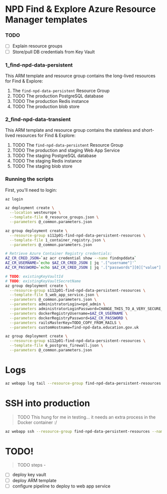 # NPD Find & Explore Azure Resource Manager templates

### TODO

- [ ] Explain resource groups
- [ ] Store/pull DB credentials from Key Vault

### 1_find-npd-data-persistent

This ARM template and resource group contains the long-lived resources for Find & Explore:

1. The `find-npd-data-persistent` Resource Group
2. TODO The production PostgreSQL database
3. TODO The production Redis instance
4. TODO The production blob store

### 2_find-npd-data-transient

This ARM template and resource group contains the stateless and short-lived resources for Find & Explore:

1. TODO The `find-npd-data-persistent` Resource Group
2. TODO The production and staging Web App Service
3. TODO The staging PostgreSQL database
4. TODO The staging Redis instance
5. TODO The staging blob store

### Running the scripts

First, you'll need to login:

```bash
az login
```

```bash
az deployment create \
  --location westeurope \
  --template-file 0_resource_groups.json \
  --parameters @_common.parameters.json

az group deployment create \
  --resource-group s112p01-find-npd-data-persistent-resources \
  --template-file 1_container_registry.json \
  --parameters @_common.parameters.json

# Retrieve Azure Container Registry credentials:
AZ_CR_CRED_JSON=`az acr credential show --name findnpddata`
AZ_CR_USERNAME=`echo $AZ_CR_CRED_JSON | jq '.["username"]'`
AZ_CR_PASSWORD=`echo $AZ_CR_CRED_JSON | jq '.["passwords"][0]["value"]'`

# TODO: existingKeyVaultId
# TODO: existingKeyVaultSecretName
az group deployment create \
  --resource-group s112p01-find-npd-data-persistent-resources \
  --template-file 5_web_app_service.json \
  --parameters @_common.parameters.json \
  --parameters administratorLogin=npd_admin \
  --parameters administratorLoginPassword=CHANGE_THIS_TO_A_VERY_SECURE_PASSWORD_^100% \
  --parameters dockerRegistryUsername=$AZ_CR_USERNAME \
  --parameters dockerRegistryPassword=$AZ_CR_PASSWORD \
  --parameters railsMasterKey=TODO_COPY_FROM_RAILS \
  --parameters customHostname=find-npd-data.education.gov.uk

az group deployment create \
  --resource-group s112p01-find-npd-data-persistent-resources \
  --template-file 6_postgres_firewall.json \
  --parameters @_common.parameters.json
```
# Logs

```bash
az webapp log tail --resource-group find-npd-data-persistent-resources --name find-npd-data
```
# SSH into production

> TODO This hung for me in testing... it needs an extra process in the Docker container :/

```bash
az webapp ssh --resource-group find-npd-data-persistent-resources --name find-npd-data
```

# TODO!
> TODO steps -
- [ ] deploy key vault 
- [ ] deploy ARM template
- [ ] configure pipeline to deploy to web app service